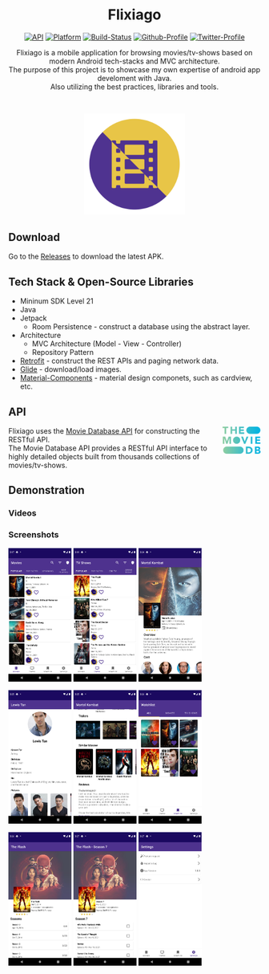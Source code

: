 <h1 align="center">Flixiago</h1>

<p align="center">
    <a href="https://android-arsenal.com/api?level=21"><img alt="API" src="https://img.shields.io/badge/API-21%2B-orange.svg?style=flat"/></a>
    <a href=""><img alt="Platform" src="https://img.shields.io/badge/platform-Android-green.svg?style=flat"/></a>
    <a href=""><img alt="Build-Status" src="https://shields.io/badge/build-passing-brightgreen?style=flat&logo=github"/></a>
    <a href="https://github.com/NorbertoTaveras"><img alt="Github-Profile" src="https://img.shields.io/badge/Github-NorbertoTaveras-blue?style=flat&logo=github"/></a>
    <a href="https://twitter.com/TaverasN"><img alt="Twitter-Profile" src="https://img.shields.io/badge/Twitter-TaverasN-purple?style=flat&logo=twitter"/></a>
</p>

<p align="center">
  Flixiago is a mobile application for browsing movies/tv-shows based on modern Android tech-stacks and MVC architecture.<br>The purpose of this project is to showcase     my own expertise of android app develoment with Java.<br>
  Also utilizing the best practices, libraries and tools.
</p>
</br>

<p align="center">
    <img src ="https://github.com/NorbertoTaveras/flixiago-java/blob/main/assets/flixiago_logo.png" width="40%"/>
</p>

## Download
Go to the [Releases](https://github.com/NorbertoTaveras/flixiago/releases) to download the latest APK.

## Tech Stack & Open-Source Libraries
- Mininum SDK Level 21
- Java
- Jetpack
    - Room Persistence -  construct a database using the abstract layer.
- Architecture
    - MVC Architecture (Model - View - Controller)
    - Repository Pattern
- [Retrofit](https://github.com/square/retrofit) - construct the REST APIs and paging network data.
- [Glide](https://github.com/bumptech/glide) - download/load images.
- [Material-Components](https://github.com/material-components/material-components-android) - material design componets, such as cardview, etc.

## API

<img src="https://github.com/NorbertoTaveras/flixiago-java/blob/main/assets/tmdb_primary_logo.svg" align="right" width="15%"/>

Flixiago uses the [Movie Database API](https://www.themoviedb.org/documentation/api) for constructing the RESTful API.<br>
The Movie Database API provides a RESTful API interface to highly detailed objects built from thousands collections of movies/tv-shows.

## Demonstration

### Videos

### Screenshots
<p>
    <img src="/assets/screenshot1.png" width="25%"/>
    <img src="/assets/screenshot2.png" width="25%"/>
    <img src="/assets/screenshot3.png" width="25%"/>
</p>

<p>
    <img src="/assets/screenshot4.png" width="25%"/>
    <img src="/assets/screenshot5.png" width="25%"/>
    <img src="/assets/screenshot6.png" width="25%"/>
</p>


<p>
    <img src="/assets/screenshot7.png" width="25%"/>
    <img src="/assets/screenshot8.png" width="25%"/>
    <img src="/assets/screenshot9.png" width="25%"/>
</p>
